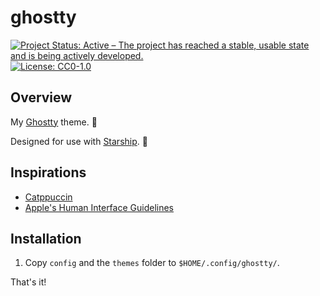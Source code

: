 # ghostty

<!-- badges: start -->
[![Project Status: Active – The project has reached a stable, usable state and is being actively developed.](https://img.shields.io/badge/Repo%20Status-Active-10D810.svg)](https://www.repostatus.org/#active)
[![License: CC0-1.0](https://img.shields.io/badge/License-CC0_1.0-lightgrey.svg)](http://creativecommons.org/publicdomain/zero/1.0/)
<!-- badges: end -->

## Overview

My [Ghostty](https://ghostty.org/) theme. 👻

Designed for use with [Starship](https://github.com/danielvartan/starship). 🚀

## Inspirations

- [Catppuccin](https://catppuccin.com/)
- [Apple's Human Interface Guidelines](https://developer.apple.com/design/human-interface-guidelines/)

## Installation

1. Copy `config` and the `themes` folder to `$HOME/.config/ghostty/`.

That's it!
